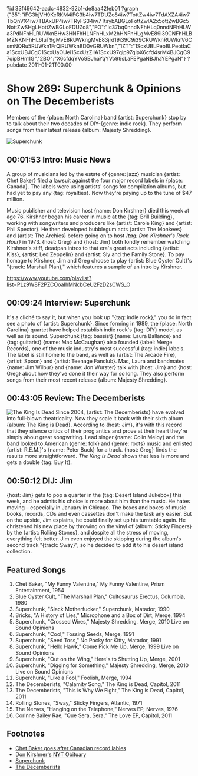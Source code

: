 ?id 33f49642-aadc-4832-92b1-de8aa42feb01
?graph {"35":"iFG3bjVH9KcRKM4iFG3b4iw7TDUZo84iw7TottZw4iw7TdAXZA4iw7TbQnVX4iw7TBAxUP4iw7TRyFS34iw7TtsybABGLoFottZwlA2x5ottZwBGc5NottZwSHgLHottZwBGLoFDUZo8","FO":"lc37bq0nndNFhHLq0nndNFhHLWa3PdNFhHLRUWknBHw3HNFhHLNFhHLxM2hHNFhHLgMvE89i39CNFhHLBMZNKNFhHL6IuT9gMvE8RUWkngMvE83jrd19i39C9i39CRUWknRUWknV6CsmNQRu5RUWkn1FrQiRUWknBD0vGRUWkn","1ZT":"1ScxUBLPeoBLPeotIaCa1ScxUBJCgC1ScxUaOUei1ScxUzZIiA1ScxU97qip97qipX6cfd4srM4BJCgC97qipBHm1G","2BO":"X6cfdqYVo9BJhaYqYVo99sLaFEPgaNBJhaYEPgaN"}
?pubdate 2011-01-21T00:00

# Show 269: Superchunk & Opinions on The Decemberists
Members of the {place: North Carolina} band {artist: Superchunk} stop by to talk about their two decades of DIY-{genre: indie rock}. They perform songs from their latest release {album: Majesty Shredding}.

![Superchunk](https://static.soundopinions.org/images/2011/Superchunk1.jpg)


## 00:01:53 Intro: Music News
A group of musicians led by the estate of {genre: jazz} musician {artist: Chet Baker} filed a lawsuit against the four major record labels in {place: Canada}. The labels were using artists' songs for compilation albums, but had yet to pay any {tag: royalties}. Now they're paying up to the tune of $47 million.

Music publisher and television host {name: Don Kirshner} died this week at age 76. Kirshner began his career in music at the {tag: Brill Building}, working with songwriters and producers like {artist: Carole King} and {artist: Phil Spector}. He then developed bubblegum acts {artist: The Monkees} and {artist: The Archies} before going on to host *{tag: Don Kirshner's Rock Hour}* in 1973. {host: Greg} and {host: Jim} both fondly remember watching Kirshner's stiff, deadpan intros to that era's great acts including {artist: Kiss}, {artist: Led Zeppelin} and {artist: Sly and the Family Stone}. To pay homage to Kirshner, Jim and Greg choose to play {artist: Blue Oyster Cult}'s "{track: Marshall Plan}," which features a sample of an intro by Kirshner.

https://www.youtube.com/playlist?list=PLz9W8F2PZCOoaIhMNcbCeU2FzD2sCWS_O

## 00:09:24 Interview: Superchunk
It's a cliché to say it, but when you look up "{tag: indie rock}," you do in fact see a photo of {artist: Superchunk}. Since forming in 1989, the {place: North Carolina} quartet have helped establish indie rock's {tag: DIY} model, as well as its sound. Superchunk {tag: bassist} {name: Laura Ballance} and {tag: guitarist} {name: Mac McCaughan} also founded {label: Merge Records}, one of the music industry's most successful {tag: indie} labels. The label is still home to the band, as well as {artist: The Arcade Fire}, {artist: Spoon} and {artist: Teenage Fanclub}. Mac, Laura and bandmates {name: Jim Wilbur} and {name: Jon Wurster} talk with {host: Jim} and {host: Greg} about how they've done it their way for so long. They also perform songs from their most recent release {album: Majesty Shredding}.

## 00:43:05 Review: The Decemberists
![The King Is Dead](https://static.soundopinions.org/assets/269/1ZT0.jpg)
Since 2004, {artist: The Decemberists} have evolved into full-blown theatricality. Now they scale it back with their sixth album {album: The King is Dead}. According to {host: Jim}, it's with this record that they silence critics of their prog antics and prove at their heart they're simply about great songwriting. Lead singer {name: Colin Meloy} and the band looked to American {genre: folk} and {genre: roots} music and enlisted {artist: R.E.M.}'s {name: Peter Buck} for a track. {host: Greg} finds the results more straightforward. *The King is Dead* shows that less is more and gets a double {tag: Buy It}.

## 00:50:12 DIJ: Jim
{host: Jim} gets to pop a quarter in the {tag: Desert Island Jukebox} this week, and he admits his choice is more about him than the music. He hates moving – especially in January in Chicago. The boxes and boxes of music books, records, CDs and even cassettes don't make the task any easier. But on the upside, Jim explains, he could finally set up his turntable again. He christened his new place by throwing on the vinyl of {album: Sticky Fingers} by the {artist: Rolling Stones}, and despite all the stress of moving, everything felt better. Jim even enjoyed the skipping during the album's second track "{track: Sway}", so he decided to add it to his desert island collection.


## Featured Songs
1. Chet Baker, "My Funny Valentine," My Funny Valentine, Prism Entertainment, 1954
2. Blue Oyster Cult, "The Marshall Plan," Cultosaurus Erectus, Columbia, 1980
3. Superchunk, "Slack Motherfucker," Superchunk, Matador, 1990
4. Bricks, "A History of Lies," Microphone and a Box of Dirt, Merge, 1994
5. Superchunk, "Crossed Wires," Majesty Shredding, Merge, 2010 Live on Sound Opinions
6. Superchunk, "Cool," Tossing Seeds, Merge, 1991
7. Superchunk, "Seed Toss," No Pocky for Kitty, Matador, 1991
8. Superchunk, "Hello Hawk," Come Pick Me Up, Merge, 1999 Live on Sound Opinions
9. Superchunk, "Out on the Wing," Here's to Shutting Up, Merge, 2001
10. Superchunk, "Digging for Something," Majesty Shredding, Merge, 2010 Live on Sound Opinions
11. Superchunk, "Like a Fool," Foolish, Merge, 1994
12. The Decemberists, "Calamity Song," The King is Dead, Capitol, 2011
13. The Decemberists, "This is Why We Fight," The King is Dead, Capitol, 2011
14. Rolling Stones, "Sway," Sticky Fingers, Atlantic, 1971
15. The Nerves, "Hanging on the Telephone," Nerves EP, Nerves, 1976
16. Corinne Bailey Rae, "Que Sera, Sera," The Love EP, Capitol, 2011

## Footnotes
- [Chet Baker goes after Canadian record lables](http://arstechnica.com/tech-policy/2011/01/exploit-now-pay-later-music-labels-finally-pay-artists/)
- [Don Kirshner's NYT Obituary](http://www.nytimes.com/2011/01/19/arts/music/19kirshner.html)
- [Superchunk](http://www.superchunk.com/)
- [The Decemberists](http://www.decemberists.com/)
